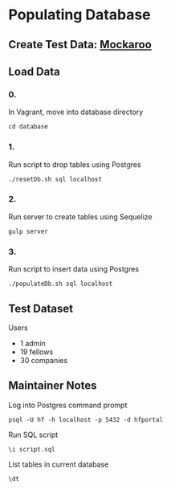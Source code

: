 # Populating Database
## Create Test Data: [Mockaroo](https://www.mockaroo.com/projects/1254)

## Load Data
### 0.
In Vagrant, move into database directory
```
cd database
```

### 1.
Run script to drop tables using Postgres
```
./resetDb.sh sql localhost
```

### 2.
Run server to create tables using Sequelize
```
gulp server
```

### 3.
Run script to insert data using Postgres
```
./populateDb.sh sql localhost
```

## Test Dataset
Users
- 1 admin
- 19 fellows
- 30 companies

## Maintainer Notes
Log into Postgres command prompt
```
psql -U hf -h localhost -p 5432 -d hfportal
```

Run SQL script
```
\i script.sql
```

List tables in current database
```
\dt
```
